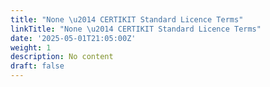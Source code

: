 ```yaml
---
title: "None \u2014 CERTIKIT Standard Licence Terms"
linkTitle: "None \u2014 CERTIKIT Standard Licence Terms"
date: '2025-05-01T21:05:00Z'
weight: 1
description: No content
draft: false
---
```



